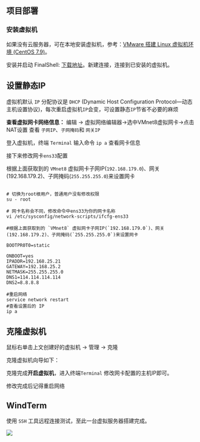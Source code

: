 ## 项目部署

### 安装虚拟机

如果没有云服务器，可在本地安装虚拟机，参考：[VMware 搭建 Linux 虚拟机环境 (CentOS 7.9)](https://juejin.cn/post/7250009145915719740)。

安装并启动 FinalShell: [下载地址](https://www.hostbuf.com/t/988.html)。新建连接，连接到已安装的虚拟机。







## 设置静态IP



虚拟机默认 `IP` 分配协议是 `DHCP` (Dynamic Host Configuration Protocol—动态主机设置协议)，每次重启虚拟机`IP`会变，可设置静态`IP`节省不必要的麻烦



**查看虚拟网卡网络信息：** 编辑 → 虚拟网络编辑器→选中VMnet8虚拟网卡→点击NAT设置 查看 `子网IP`、`子网掩码`和 `网关IP`

登入虚拟机，终端 `Terminal` 输入命令 `ip a` 查看网卡信息

接下来修改网卡`ens33`配置

根据上面获取到的 `VMnet8` 虚拟网卡子网IP(`192.168.179.0`)、网关(192.168.179.2)、子网掩码(`255.255.255.0`)来设置网卡

```

# 切换为root根用户，普通用户没有修改权限
su - root

# 网卡名称会不同，修改命令中ens33为你的网卡名称
vi /etc/sysconfig/network-scripts/ifcfg-ens33

#根据上面获取到的 `VMnet8` 虚拟网卡子网IP(`192.168.179.0`)、网关(192.168.179.2)、子网掩码(`255.255.255.0`)来设置网卡

BOOTPR0T0=static

ONBOOT=yes
IPADDR=192.168.25.21 
GATEWAY=192.168.25.2
NETMASK=255.255.255.0
DNS1=114.114.114.114
DNS2=8.8.8.8

#重启网络
service network restart
#查看设置后的 IP
ip a 

```



## 克隆虚拟机



鼠标右单击上文创建好的虚拟机 → 管理 → 克隆

克隆虚拟机向导如下：

克隆完成**开启虚拟机**，进入终端`Terminal` 修改网卡配置的主机IP即可。

修改完成后记得重启网络







## WindTerm

使用 `SSH` 工具远程连接测试，至此一台虚拟服务器搭建完成。

![](F:\Coding\Github\aioveu-boot-doc\功能详解与操作手册\7项目部署\7.1.1.png)
